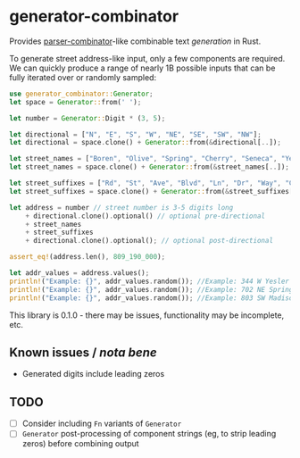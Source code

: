 # generator-combinator
Provides [parser-combinator](https://en.wikipedia.org/wiki/Parser_combinator)-like combinable text _generation_ in Rust.

To generate street address-like input, only a few components are required. We can quickly produce a range of nearly 1B possible inputs that can be fully iterated over or randomly sampled:

```rust
use generator_combinator::Generator;
let space = Generator::from(' ');

let number = Generator::Digit * (3, 5);

let directional = ["N", "E", "S", "W", "NE", "SE", "SW", "NW"];
let directional = space.clone() + Generator::from(&directional[..]);

let street_names = ["Boren", "Olive", "Spring", "Cherry", "Seneca", "Yesler", "Madison", "James", "Union", "Mercer"];
let street_names = space.clone() + Generator::from(&street_names[..]);

let street_suffixes = ["Rd", "St", "Ave", "Blvd", "Ln", "Dr", "Way", "Ct", "Pl"];
let street_suffixes = space.clone() + Generator::from(&street_suffixes[..]);

let address = number // street number is 3-5 digits long
    + directional.clone().optional() // optional pre-directional
    + street_names
    + street_suffixes
    + directional.clone().optional(); // optional post-directional

assert_eq!(address.len(), 809_190_000);

let addr_values = address.values();
println!("Example: {}", addr_values.random()); //Example: 344 W Yesler Way
println!("Example: {}", addr_values.random()); //Example: 702 NE Spring Ct N
println!("Example: {}", addr_values.random()); //Example: 803 SW Madison Way SE
```

This library is 0.1.0 - there may be issues, functionality may be incomplete, etc. 

## Known issues / _nota bene_
- Generated digits include leading zeros

## TODO
- [ ] Consider including `Fn` variants of `Generator`
- [ ] `Generator` post-processing of component strings (eg, to strip leading zeros) before combining output